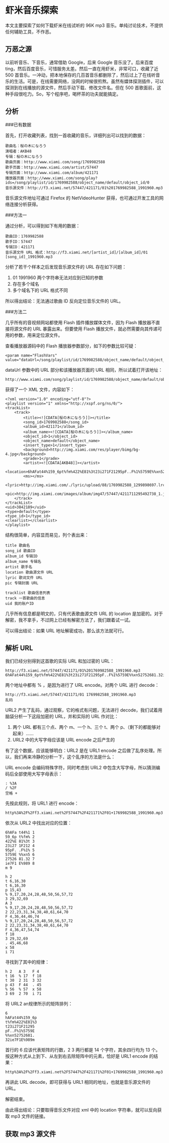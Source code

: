虾米音乐探索
===========

本文主要探索了如何下载虾米在线试听的 96K mp3 音乐。单纯讨论技术，不提供任何辅助工具，不作恶。

万恶之源
-------

以前听音乐、下音乐，通常借助 Google，后来 Google 音乐没了。后来百度 ting，然后百度音乐，可惜服务太差。然后一直在用虾米，非常可口，收藏了近 500 首音乐。一冲动，把本地保存的几百首音乐都删除了，然后过上了在线听音乐的生活。可是，在线需要网络，没网的时候很煎熬。虽然有媒体探测插件，可以探测到在线播放的源文件，然后手动下载、修改文件名。但在 500 首歌面前，这种手段很吃力。So，写个程序吧，喝杯茶的功夫就能搞定。

分析
----

###已有数据

首先，打开收藏列表，找到一首收藏的音乐，详细列出可以找到的数据：

	歌曲名：桜の木になろう
	演唱者：AKB48
	专辑：桜の木になろう
	歌曲页面：http://www.xiami.com/song/1769982588
	歌手页面：http://www.xiami.com/artist/57447
	专辑页面：http://www.xiami.com/album/421171
	播放器页面：http://www.xiami.com/song/play?ids=/song/playlist/id/1769982588/object_name/default/object_id/0
	音乐源文件：http://f3.xiami.net/57447/421171/01%201769982588_1991960.mp3

音乐源文件地址可通过 Firefox 的 NetVideoHunter 获得，也可通过开发工具的网络连接分析获得。

###方法一

通过分析，可以得到如下有用的数据：

	歌曲ID：1769982588
	歌手ID：57447
	专辑ID：421171
	音乐源文件 URL 格式：http://f3.xiami.net/[artist_id]/[album_id]/01 [song_id]_1991960.mp3

分析了若干个样本之后发现音乐源文件的 URL 存在如下问题：

1. 01 1991960 两个字符串无法对应到已知的参数
2. 存在多个域名
3. 多个域名下的 URL 格式不同

所以得出结论：无法通过歌曲 ID 反向定位音乐文件的 URL。

###方法二

几乎所有的音视频网站都使用 Flash 插件播放媒体文件，因为 Flash 播放器不直接将源文件的 URL 暴露出来。但要使用 Flash 播放文件，就必然需要向其传递可用的参数，用来定位源文件。

查看播放器源码中的 Flash 播放器参数部分，如下的参数比较可疑：

	<param name="FlashVars" value="dataUrl=/song/playlist/id/1769982588/object_name/default/object_id/0&amp;autoplay=1&amp;btnStatus=1|1|1|0&amp;bfMax=120&amp;srNum=120">

dataUrl 参数中的 URL 部分和该播放器页面的 URL 相同，所以试着打开该地址：

	http://www.xiami.com/song/playlist/id/1769982588/object_name/default/object_id/0

获得了一个 XML 文件，内容如下：

	<?xml version="1.0" encoding="utf-8"?>
	<playlist version="1" xmlns="http://xspf.org/ns/0/">
	<trackList>
		<track>
			<title><![CDATA[桜の木になろう]]></title>
			<song_id>1769982588</song_id>
			<album_id>421171</album_id>
			<album_name><![CDATA[桜の木になろう]]></album_name>
			<object_id>1</object_id>
			<object_name>default</object_name>
			<insert_type>1</insert_type>
			<background>http://img.xiami.com/res/player/bimg/bg-4.jpg</background>
			<grade>1</grade>
			<artist><![CDATA[AKB48]]></artist>
			<location>6hAFat44%159_6pt%fm%422%E81%3t23i271F21295pF..F%1%5759E%%xn52752681.32ie7F1E%989m</location>
			<ms></ms>
			<lyric>http://img.xiami.com/./lyric/upload/88/1769982588_1299898697.lrc</lyric>
			<pic>http://img.xiami.com/images/album/img47/57447/4211711295492738_1.jpg</pic>
		</track>
	</trackList>
	<uid>3842189</uid>
	<type>default</type>
	<type_id>1</type_id>
	<clearlist></clearlist>
	</playlist>

结构很简单，内容显而易见，列个表出来：

	title 歌曲名
	song_id 歌曲ID
	album_id 专辑ID
	album_name 专辑名
	artist 歌手名
	location 歌曲源文件 URL
	lyric 歌词文件 URL
	pic 专辑封面 URL
	
	tracklist 歌曲信息列表
	track 一首歌曲的信息
	uid 我的账户ID

几乎所有信息都是明文的，只有代表歌曲源文件 URL 的 location 是加密的。对于解密，我不拿手，不过网上已经有解密方法了，我们跟着试一试。

可以得出结论：如果 URL 地址解密成功，那么该方法就可行。

解析 URL
-------

我们已经分别得到这首歌的实际 URL 和加过密的 URL：

	http://f3.xiami.net/57447/421171/01%201769982588_1991960.mp3
	6hAFat44%159_6pt%fm%422%E81%3t23i271F21295pF..F%1%5759E%%xn52752681.32ie7F1E%989m

两个地址中都有 % ，是因为进行了 URL encode。对两个 URL 进行 decode：

	http://f3.xiami.net/57447/421171/01 1769982588_1991960.mp3
	乱码

URL2 产生了乱码，通过观察，它的格式有问题，无法进行 decode，我们试着用脑袋分析一下这段加密的 URL，并和实际的 URL 作对比：

1. 两个 URL 都有三个点、两个 m、一个 h、三个 t、两个 p、（剩下的都能够对起来）……
2. URL2 中的大写字母应该是 URL encode 之后产生的

有了这个数据，应该能够明白：URL2 是在 URL1 encode 之后做了乱序处理。所以，我们再来冷静的分析一下，这个乱序的方法是什么：

URL encode 会编码特殊字符，同时考虑到 URL2 中包含大写字母，所以猜测编码后全部使用大写字母表示：

	: %3A
	/ %2F
	空格 +

先按此规则，将 URL1 进行 encode：

	http%3A%2F%2Ff3.xiami.net%2F57447%2F421171%2F01+1769982588_1991960.mp3

依次从 URL2 中找出对应的位置：

	6hAFa t44%1 1
	59_6p t%fm% 2
	422%E 81%3t 3
	23i27 1F212 4
	95pF. .F%1% 5
	5759E %%xn5 6
	27526 81.32 7
	ie7F1 E%989 8
	m 9
	
	h 2
	t 6,16,30
	t 6,16,30
	p 15,43
	% 9,17,20,24,28,48,50,56,57,72
	3 29,32,69
	A 3
	% 9,17,20,24,28,48,50,56,57,72
	2 22,23,31,34,38,40,61,64,70
	F 4,36,44,46,74
	% 9,17,20,24,28,48,50,56,57,72
	2 22,23,31,34,38,40,61,64,70
	F 4,36,47,54,74
	f 18
	3 29,32,69
	. 45,46,68
	x 58
	i 71

寻找到了其中的规律：

	h 2   A 3   F 4
	t 16  % 17  f 18
	t 30  2 31  3 32
	p 43  F 44  . 45
	% 56  % 57  x 58
	3 69  2 70  i 71

将 URL2 an规律所示的矩阵排列：

	6
	hAFat44%159_6p
	t%fm%422%E81%3
	t23i271F21295
	pF..F%1%5759E
	%%xn52752681.
	32ie7F1E%989m

首行的 6 应该代表矩阵的行数，2 3 两行都是 14 个字符，其余四行均为 13 个。按这种方式从上到下、从左到右去除矩阵中的元素，恰好是 URL1 encode 的结果：

	http%3A%2F%2Ff3.xiami.net%2F57447%2F421171%2F01+1769982588_1991960.mp3

再讲此 URL decode，即可获得与 URL1 相同的地址，也就是音乐源文件的 URL。

解密结束。

由此得出结论：只要取得音乐文件对应 xml 中的 location 字符串，就可以反向获取 mp3 文件的链接。

获取 mp3 源文件
--------------
